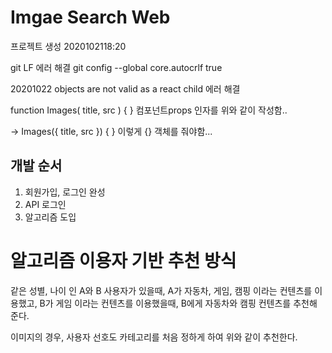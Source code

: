 # Imgae Search Web

프로젝트 생성 2020102118:20

git LF 에러 해결
git config --global core.autocrlf true

20201022
objects are not valid as a react child 에러 해결

function Images( title, src ) { }
컴포넌트props 인자를 위와 같이 작성함..

-> Images({ title, src }) { }
이렇게 {} 객체를 줘야함...

## 개발 순서

1. 회원가입, 로그인 완성
2. API 로그인
3. 알고리즘 도입

# 알고리즘 이용자 기반 추천 방식

같은 성별, 나이 인 A와 B 사용자가 있을때,
A가 자동차, 게임, 캠핑 이라는 컨텐츠를 이용했고,
B가 게임 이라는 컨텐츠를 이용했을때,
B에게 자동차와 캠핑 컨텐츠를 추천해 준다.

이미지의 경우, 사용자 선호도 카테고리를 처음 정하게 하여 위와 같이 추천한다.
